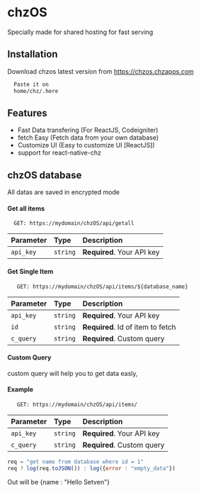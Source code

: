 
# chzOS
Specially made for shared hosting for fast serving




## Installation

Download chzos latest version from https://chzos.chzapps.com

```bash
  Paste it on 
  home/chz/.here
```
    
## Features

- Fast Data transfering (For ReactJS, Codeigniter)
- fetch Easy (Fetch data from your own database)
- Customize UI (Easy to customize UI [ReactJS])
- support for react-native-chz


## chzOS database

All datas are saved in encrypted mode

#### Get all items

```http
  GET: https://mydomain/chzOS/api/getall
```

| Parameter | Type     | Description                |
| :-------- | :------- | :------------------------- |
| `api_key` | `string` | **Required**. Your API key |

#### Get Single Item

```http
   GET: https://mydomain/chzOS/api/items/${database_name}
```

| Parameter | Type     | Description                       |
| :-------- | :------- | :-------------------------------- |
| `api_key` | `string` | **Required**. Your API key |
| `id`      | `string` | **Required**. Id of item to fetch |
| `c_query` | `string` | **Required**. Custom query |

#### Custom Query

custom query will help you to get data easly,

#### Example

```http
   GET: https://mydomain/chzOS/api/items/
```

| Parameter | Type     | Description                       |
| :-------- | :------- | :-------------------------------- |
| `api_key` | `string` | **Required**. Your API key |
| `c_query` | `string` | **Required**. Custom query |

```js
req = "get name from database where id = 1"
req ? log(req.toJSON()) : log({error : "empty_data"})

```
Out will be {name : "Hello Setven"}
